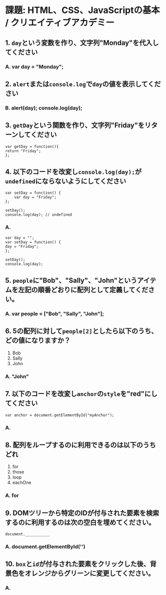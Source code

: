 # 課題: HTML、CSS、JavaScriptの基本 / クリエイティブアカデミー

## 1. `day`という変数を作り、文字列"Monday"を代入してください

### A. var day = "Monday";

## 2. `alert`または`console.log`で`day`の値を表示してください

### B. alert(day); console.log(day);


## 3. `getDay`という関数を作り、文字列"Friday"をリターンしてください

	var getDay = function(){
    return "Friday";
	};

## 4. 以下のコードを改変し`console.log(day);`が`undefined`にならないようにしてください

	var setDay = function() { 
		var day = "Friday"; 
	}; 

	setDay(); 
	console.log(day); // undefined

### A.

	var day = "";
	var setDay = function() { 
    day = "Friday"; 
	}; 

	setDay(); 
	console.log(day);


## 5. `people`に"Bob"、"Sally"、"John"というアイテムを左記の順番どおりに配列として定義してください。

### A. var people = ["Bob", "Sally", "John"];


## 6. 5の配列に対して`people[2]`としたら以下のうち、どの値になりますか？

1. Bob
2. Sally
3. John

### A. "John"


## 7. 以下のコードを改変し`anchor`の`style`を"red"にしてください

	var anchor = document.getElementById("myAnchor");

### A.


## 8. 配列をループするのに利用できるのは以下のうちどれ

1. for
2. those
3. loop
4. eachOne

### A. for


## 9. DOMツリーから特定のIDが付与された要素を検索するのに利用するのは次の空白を埋めてください。

	document.___________

### A. document.getElementById('')


## 10. `box`と`id`が付与された要素をクリックした後、背景色をオレンジからグリーンに変更してください。

### A.
